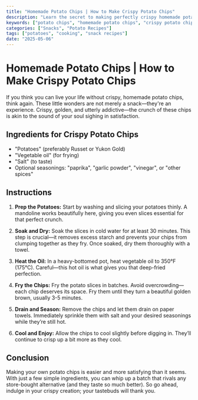 ```yaml
---
title: "Homemade Potato Chips | How to Make Crispy Potato Chips"
description: "Learn the secret to making perfectly crispy homemade potato chips that will leave your taste buds craving for more."
keywords: ["potato chips", "homemade potato chips", "crispy potato chips", "potato recipes"]
categories: ["Snacks", "Potato Recipes"]
tags: ["potatoes", "cooking", "snack recipes"]
date: "2025-05-06"
---
```


# Homemade Potato Chips | How to Make Crispy Potato Chips

If you think you can live your life without crispy, homemade potato chips, think again. These little wonders are not merely a snack—they're an experience. Crispy, golden, and utterly addictive—the crunch of these chips is akin to the sound of your soul sighing in satisfaction.

## Ingredients for Crispy Potato Chips

- "Potatoes" (preferably Russet or Yukon Gold)
- "Vegetable oil" (for frying)
- "Salt" (to taste)
- Optional seasonings: "paprika", "garlic powder", "vinegar", or "other spices"

## Instructions

1. **Prep the Potatoes:** Start by washing and slicing your potatoes thinly. A mandoline works beautifully here, giving you even slices essential for that perfect crunch.

2. **Soak and Dry:** Soak the slices in cold water for at least 30 minutes. This step is crucial—it removes excess starch and prevents your chips from clumping together as they fry. Once soaked, dry them thoroughly with a towel.

3. **Heat the Oil:** In a heavy-bottomed pot, heat vegetable oil to 350°F (175°C). Careful—this hot oil is what gives you that deep-fried perfection.

4. **Fry the Chips:** Fry the potato slices in batches. Avoid overcrowding—each chip deserves its space. Fry them until they turn a beautiful golden brown, usually 3-5 minutes.

5. **Drain and Season:** Remove the chips and let them drain on paper towels. Immediately sprinkle them with salt and your desired seasonings while they’re still hot.

6. **Cool and Enjoy:** Allow the chips to cool slightly before digging in. They’ll continue to crisp up a bit more as they cool.

## Conclusion

Making your own potato chips is easier and more satisfying than it seems. With just a few simple ingredients, you can whip up a batch that rivals any store-bought alternative (and they taste so much better). So go ahead, indulge in your crispy creation; your tastebuds will thank you.